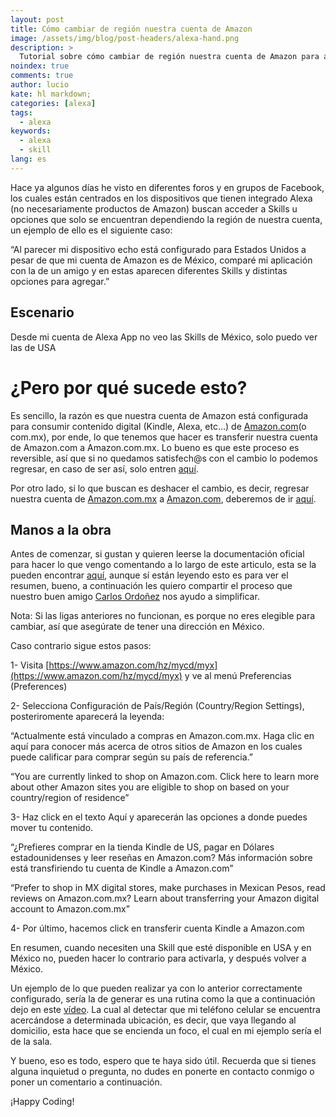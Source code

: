 ```yaml
---
layout: post
title: Cómo cambiar de región nuestra cuenta de Amazon
image: /assets/img/blog/post-headers/alexa-hand.png
description: >
  Tutorial sobre cómo cambiar de región nuestra cuenta de Amazon para activar distintas skills
noindex: true
comments: true
author: lucio
kate: hl markdown;
categories: [alexa]
tags:
  - alexa
keywords:
  - alexa
  - skill
lang: es
---
```


Hace ya algunos días he visto en diferentes foros y en grupos de Facebook, los cuales están centrados en los dispositivos que tienen integrado Alexa (no necesariamente productos de Amazon) buscan acceder a Skills u opciones que solo se encuentran dependiendo la región de nuestra cuenta, un ejemplo de ello es el siguiente caso:

“Al parecer mi dispositivo echo está configurado para Estados Unidos a pesar de que mi cuenta de Amazon es de México, comparé mi aplicación con la de un amigo y en estas aparecen diferentes Skills y distintas opciones para agregar.”
## Escenario

Desde mi cuenta de Alexa App no veo las Skills de México, solo puedo ver las de USA 
# ¿Pero por qué sucede esto?

Es sencillo, la razón es que nuestra cuenta de Amazon está configurada para consumir contenido digital (Kindle, Alexa, etc…) de [Amazon.com](http://amazon.com/)(o com.mx), por ende, lo que tenemos que hacer es transferir nuestra cuenta de Amazon.com a Amazon.com.mx. Lo bueno es que este proceso es reversible, así que si no quedamos satisfech@s con el cambio lo podemos regresar, en caso de ser así, solo entren [aquí](https://www.amazon.com/gp/digital/fiona/marketplace/migration.html?ref=&source=myk&originMarketplaceId=ATVPDKIKX0DER&returnMarkteplaceId=ATVPDKIKX0DER&targetMarketplaceId=A1AM78C64UM0Y8).

Por otro lado, si lo que buscan es deshacer el cambio, es decir, regresar nuestra cuenta de [Amazon.com.mx](http://amazon.com.mx/) a [Amazon.com](http://amazon.com/), deberemos de ir [aquí](https://www.amazon.com.mx/gp/digital/fiona/marketplace/migration.html?ref=&source=myk&originMarketplaceId=A1AM78C64UM0Y8&returnMarkteplaceId=A1AM78C64UM0Y8&targetMarketplaceId=ATVPDKIKX0DER).
## Manos a la obra

Antes de comenzar, si gustan y quieren leerse la documentación oficial para hacer lo que vengo comentando a lo largo de este articulo, esta se la pueden encontrar [aquí](https://www.amazon.com/gp/help/customer/display.html?nodeId=201248840), aunque sí están leyendo esto es para ver el resumen, bueno, a continuación les quiero compartir el proceso que nuestro buen amigo [Carlos Ordoñez](hhttps://github.com/softwarechido) nos ayudo a simplificar. 

 Nota: Si las ligas anteriores no funcionan, es porque no eres elegible para cambiar, así que asegúrate de tener una dirección en México.

Caso contrario sigue estos pasos:

1- Visita [https://www.amazon.com/hz/mycd/myx](https://www.amazon.com/hz/mycd/myx) y ve al menú Preferencias (Preferences)

2- Selecciona Configuración de País/Región  (Country/Region Settings), posteriromente aparecerá la leyenda:

 “Actualmente está vinculado a compras en Amazon.com.mx. Haga clic en aquí para conocer más acerca de otros sitios de Amazon en los cuales puede calificar para comprar según su país de referencia.”

“You are currently linked to shop on Amazon.com. Click here to learn more about other Amazon sites you are eligible to shop on based on your country/region of residence”

3- Haz click en el texto Aquí y aparecerán las opciones a donde puedes mover tu contenido.

“¿Prefieres comprar en la tienda Kindle de US, pagar en Dólares estadounidenses y leer reseñas en Amazon.com? Más información sobre está transfiriendo tu cuenta de Kindle a Amazon.com”

“Prefer to shop in MX digital stores, make purchases in Mexican Pesos, read reviews on Amazon.com.mx? Learn about transferring your Amazon digital account to Amazon.com.mx”

4- Por último, hacemos click en transferir cuenta Kindle a Amazon.com

En resumen, cuando necesiten una Skill que esté disponible en USA y en México no, pueden hacer lo contrario para activarla, y después volver a México.

Un ejemplo de lo que pueden realizar ya con lo anterior correctamente configurado, sería la de generar es una rutina como la que a continuación dejo en  este [vídeo](https://www.facebook.com/LucioMSP/videos/4387586011267028). La cual al detectar que mi teléfono celular se encuentra acercándose a determinada ubicación, es decir, que vaya llegando al domicilio, esta hace que se encienda un foco, el cual en mi ejemplo sería el de la sala.

Y bueno, eso es todo, espero que te haya sido útil. Recuerda que si tienes alguna inquietud o pregunta, no dudes en ponerte en contacto conmigo o poner un comentario a continuación.

¡Happy Coding!


